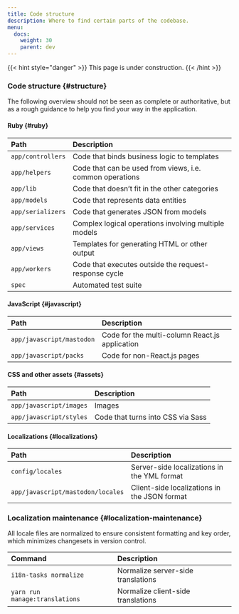 ```yaml
---
title: Code structure
description: Where to find certain parts of the codebase.
menu:
  docs:
    weight: 30
    parent: dev
---
```


{{< hint style="danger" >}}
This page is under construction.
{{< /hint >}}

### Code structure {#structure}

The following overview should not be seen as complete or authoritative, but as a rough guidance to help you find your way in the application.

#### Ruby {#ruby}

| Path | Description |
| :--- | :--- |
| `app/controllers` | Code that binds business logic to templates |
| `app/helpers` | Code that can be used from views, i.e. common operations |
| `app/lib` | Code that doesn’t fit in the other categories |
| `app/models` | Code that represents data entities |
| `app/serializers` | Code that generates JSON from models |
| `app/services` | Complex logical operations involving multiple models |
| `app/views` | Templates for generating HTML or other output |
| `app/workers` | Code that executes outside the request-response cycle |
| `spec` | Automated test suite |

#### JavaScript {#javascript}

| Path | Description |
| :--- | :--- |
| `app/javascript/mastodon` | Code for the multi-column React.js application |
| `app/javascript/packs` | Code for non-React.js pages |

#### CSS and other assets {#assets}

| Path | Description |
| :--- | :--- |
| `app/javascript/images` | Images |
| `app/javascript/styles` | Code that turns into CSS via Sass |

#### Localizations {#localizations}

| Path | Description |
| :--- | :--- |
| `config/locales` | Server-side localizations in the YML format |
| `app/javascript/mastodon/locales` | Client-side localizations in the JSON format |

### Localization maintenance {#localization-maintenance}

All locale files are normalized to ensure consistent formatting and key order, which minimizes changesets in version control.

| Command | Description |
| :--- | :--- |
| `i18n-tasks normalize` | Normalize server-side translations |
| `yarn run manage:translations` | Normalize client-side translations |

